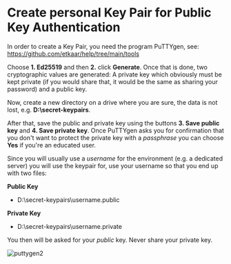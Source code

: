 # Create personal Key Pair for Public Key Authentication

In order to create a Key Pair, you need the program PuTTYgen, see: https://github.com/etkaar/help/tree/main/tools

Choose **1. Ed25519** and then **2.** click **Generate**. Once that is done, two cryptographic values are generated: A private key which obviously must be kept private (if you would share that, it would be the same as sharing your password) and a public key.

Now, create a new directory on a drive where you are sure, the data is not lost, e.g. **D:\secret-keypairs**.

After that, save the public and private key using the buttons **3. Save public key** and **4. Save private key**. Once PuTTYgen asks you for confirmation that you don't want to protect the private key with a *passphrase* you can choose **Yes** if you're an educated user.

Since you will usually use a *username* for the environment (e.g. a dedicated server) you will use the keypair for, use your username so that you end up with two files:

**Public Key**
- D:\secret-keypairs\username.public

**Private Key**
- D:\secret-keypairs\username.private

You then will be asked for your *public* key. Never share your private key.

![puttygen2](https://user-images.githubusercontent.com/40885610/134811837-ade16ca7-1ff1-411c-8ec1-b88cf915476b.png)
